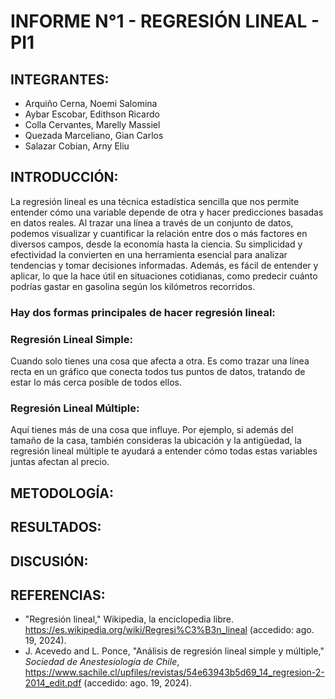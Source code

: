 # INFORME N°1 - REGRESIÓN LINEAL - PI1

## INTEGRANTES: 
- Arquiño Cerna, Noemi Salomina
- Aybar Escobar, Edithson Ricardo
- Colla Cervantes, Marelly Massiel
- Quezada Marceliano, Gian Carlos
- Salazar Cobian, Arny Eliu

## INTRODUCCIÓN: 
La regresión lineal es una técnica estadística sencilla que nos permite entender cómo una variable depende de otra y hacer predicciones basadas en datos reales. Al trazar una línea a través de un conjunto de datos, podemos visualizar y cuantificar la relación entre dos o más factores en diversos campos, desde la economía hasta la ciencia. Su simplicidad y efectividad la convierten en una herramienta esencial para analizar tendencias y tomar decisiones informadas. Además, es fácil de entender y aplicar, lo que la hace útil en situaciones cotidianas, como predecir cuánto podrías gastar en gasolina según los kilómetros recorridos.

### Hay dos formas principales de hacer regresión lineal:
### Regresión Lineal Simple:
Cuando solo tienes una cosa que afecta a otra. Es como trazar una línea recta en un gráfico que conecta todos tus puntos de datos, tratando de estar lo más cerca posible de todos ellos.
### Regresión Lineal Múltiple:
Aquí tienes más de una cosa que influye. Por ejemplo, si además del tamaño de la casa, también consideras la ubicación y la antigüedad, la regresión lineal múltiple te ayudará a entender cómo todas estas variables juntas afectan al precio.

## METODOLOGÍA:

## RESULTADOS:

## DISCUSIÓN:

## REFERENCIAS:
 * "Regresión lineal," Wikipedia, la enciclopedia libre. https://es.wikipedia.org/wiki/Regresi%C3%B3n_lineal (accedido: ago. 19, 2024).
* J. Acevedo and L. Ponce, "Análisis de regresión lineal simple y múltiple," *Sociedad de Anestesiología de Chile*, https://www.sachile.cl/upfiles/revistas/54e63943b5d69_14_regresion-2-2014_edit.pdf (accedido: ago. 19, 2024).





